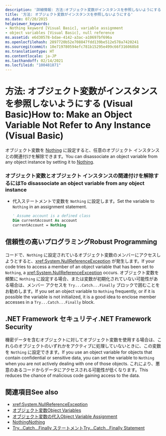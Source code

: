 ```yaml
---
description: '詳細情報: 方法:オブジェクト変数がインスタンスを参照しないようにする (Visual Basic)'
title: '方法: オブジェクト変数がインスタンスを参照しないようにする'
ms.date: 07/20/2015
helpviewer_keywords:
- Nothing keyword [Visual Basic], variable assignment
- object variables [Visual Basic], null reference
ms.assetid: e6d30578-bdae-4142-a3ac-a10697bf696a
ms.openlocfilehash: 2897720b52e708847fdd139be512e578a7420241
ms.sourcegitcommit: 10e719780594efc781b15295e499c66f316068b8
ms.translationtype: HT
ms.contentlocale: ja-JP
ms.lasthandoff: 02/14/2021
ms.locfileid: "100481871"
---
```

# <a name="how-to-make-an-object-variable-not-refer-to-any-instance-visual-basic"></a><span data-ttu-id="4d1aa-103">方法: オブジェクト変数がインスタンスを参照しないようにする (Visual Basic)</span><span class="sxs-lookup"><span data-stu-id="4d1aa-103">How to: Make an Object Variable Not Refer to Any Instance (Visual Basic)</span></span>

<span data-ttu-id="4d1aa-104">オブジェクト変数を [Nothing](../../../language-reference/nothing.md) に設定すると、任意のオブジェクト インスタンスとの関連付けを解除できます。</span><span class="sxs-lookup"><span data-stu-id="4d1aa-104">You can disassociate an object variable from any object instance by setting it to [Nothing](../../../language-reference/nothing.md).</span></span>  
  
### <a name="to-disassociate-an-object-variable-from-any-object-instance"></a><span data-ttu-id="4d1aa-105">オブジェクト変数とオブジェクト インスタンスの関連付けを解除するには</span><span class="sxs-lookup"><span data-stu-id="4d1aa-105">To disassociate an object variable from any object instance</span></span>  
  
- <span data-ttu-id="4d1aa-106">代入ステートメントで変数を `Nothing` に設定します。</span><span class="sxs-lookup"><span data-stu-id="4d1aa-106">Set the variable to `Nothing` in an assignment statement.</span></span>  
  
    ```vb  
    ' Assume account is a defined class  
    Dim currentAccount As account  
    currentAccount = Nothing  
    ```  
  
## <a name="robust-programming"></a><span data-ttu-id="4d1aa-107">信頼性の高いプログラミング</span><span class="sxs-lookup"><span data-stu-id="4d1aa-107">Robust Programming</span></span>  

 <span data-ttu-id="4d1aa-108">コードで、`Nothing` に設定されているオブジェクト変数のメンバーにアクセスしようとすると、<xref:System.NullReferenceException> が発生します。</span><span class="sxs-lookup"><span data-stu-id="4d1aa-108">If your code tries to access a member of an object variable that has been set to `Nothing`, a <xref:System.NullReferenceException> occurs.</span></span> <span data-ttu-id="4d1aa-109">オブジェクト変数を頻繁に `Nothing` に設定する場合、または変数が初期化されていない可能性がある場合は、メンバー アクセスを `Try...Catch...Finally` ブロックで囲むことをお勧めします。</span><span class="sxs-lookup"><span data-stu-id="4d1aa-109">If you set an object variable to `Nothing` frequently, or if it is possible the variable is not initialized, it is a good idea to enclose member accesses in a `Try...Catch...Finally` block.</span></span>  
  
## <a name="net-framework-security"></a><span data-ttu-id="4d1aa-110">.NET Framework セキュリティ</span><span class="sxs-lookup"><span data-stu-id="4d1aa-110">.NET Framework Security</span></span>  

 <span data-ttu-id="4d1aa-111">機密データを含むオブジェクトに対してオブジェクト変数を使用する場合は、これらのオブジェクトのいずれかをアクティブに処理していないときに、この変数を `Nothing` に設定できます。</span><span class="sxs-lookup"><span data-stu-id="4d1aa-111">If you use an object variable for objects that contain confidential or sensitive data, you can set the variable to `Nothing` when you are not actively dealing with one of those objects.</span></span> <span data-ttu-id="4d1aa-112">これにより、悪意のあるコードからデータにアクセスされる可能性が低くなります。</span><span class="sxs-lookup"><span data-stu-id="4d1aa-112">This reduces the chance of malicious code gaining access to the data.</span></span>  
  
## <a name="see-also"></a><span data-ttu-id="4d1aa-113">関連項目</span><span class="sxs-lookup"><span data-stu-id="4d1aa-113">See also</span></span>

- <xref:System.NullReferenceException>
- [<span data-ttu-id="4d1aa-114">オブジェクト変数</span><span class="sxs-lookup"><span data-stu-id="4d1aa-114">Object Variables</span></span>](object-variables.md)
- [<span data-ttu-id="4d1aa-115">オブジェクト変数の代入</span><span class="sxs-lookup"><span data-stu-id="4d1aa-115">Object Variable Assignment</span></span>](object-variable-assignment.md)
- [<span data-ttu-id="4d1aa-116">Nothing</span><span class="sxs-lookup"><span data-stu-id="4d1aa-116">Nothing</span></span>](../../../language-reference/nothing.md)
- [<span data-ttu-id="4d1aa-117">Try...Catch...Finally ステートメント</span><span class="sxs-lookup"><span data-stu-id="4d1aa-117">Try...Catch...Finally Statement</span></span>](../../../language-reference/statements/try-catch-finally-statement.md)
